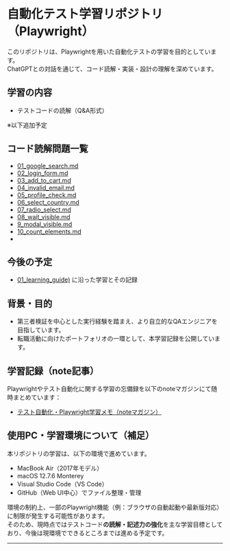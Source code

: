 # 自動化テスト学習リポジトリ（Playwright）

このリポジトリは、Playwrightを用いた自動化テストの学習を目的としています。  
ChatGPTとの対話を通じて、コード読解・実装・設計の理解を深めています。

## 学習の内容
- テストコードの読解（Q&A形式）

※以下追加予定

## コード読解問題一覧

- [01_google_search.md](./02_reading_exercises/01_google_search.md)
- [02_login_form.md](./02_reading_exercises/02_login_form.md)
- [03_add_to_cart.md](./02_reading_exercises/03_add_to_cart.md)
- [04_invalid_email.md](02_reading_exercises/04_invalid_email.md)
- [05_profile_check.md](02_reading_exercises/05_profile_check.md)
- [06_select_country.md](02_reading_exercises/06_select_country.md)
- [07_radio_select.md](02_reading_exercises/07_radio_select.md)
- [08_wait_visible.md](02_reading_exercises/08_wait_visible.md)
- [9_modal_visible.md](02_reading_exercises/09_modal_visible.md)
- [10_count_elements.md](02_reading_exercises/10_count_elements.md)
- [](url)


## 今後の予定
- [01_learning_guide)](01_learning_guide.md) に沿った学習とその記録

## 背景・目的
- 第三者検証を中心とした実行経験を踏まえ、より自立的なQAエンジニアを目指しています。
- 転職活動に向けたポートフォリオの一環として、本学習記録を公開しています。

## 学習記録（note記事）

Playwrightやテスト自動化に関する学習の忘備録を以下のnoteマガジンにて随時まとめています：

- [テスト自動化・Playwright学習メモ（noteマガジン）](https://note.com/156musik_test/m/mb1d388664518)

## 使用PC・学習環境について（補足）

本リポジトリの学習は、以下の環境で進めています。

- MacBook Air（2017年モデル）
- macOS 12.7.6 Monterey
- Visual Studio Code（VS Code）
- GitHub（Web UI中心）でファイル整理・管理

環境の制約上、一部のPlaywright機能（例：ブラウザの自動起動や最新版対応）に制限が発生する可能性があります。  
そのため、現時点ではテストコード**の読解・記述力の強化**を主な学習目標としており、今後は現環境でできるところまでは進める予定です。

---
